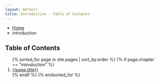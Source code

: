 ```yaml
---
layout: default
title: Introduction - Table of Contents
---
```

<ul class="breadcrumbs">
  <li><a href="/">Home</a></li>
  <li class="current">introduction</li>
</ul>

<h2>Table of Contents</h2>
<ol>
  {% sorted_for page in site.pages | sort_by:order %}
    {% if page.chapter == "introduction" %}
      <li>
        <a href="{{page.url}}">{{page.title}}</a>
      </li>
    {% endif %}
  {% endsorted_for %}
</ol>
